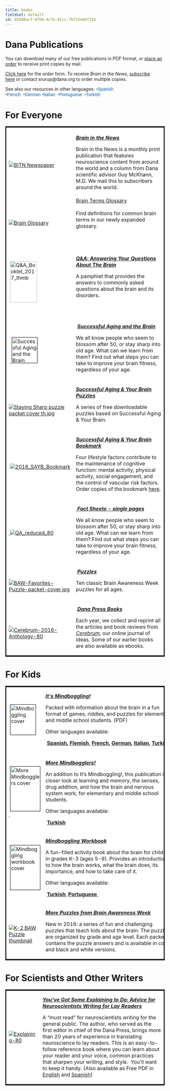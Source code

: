 ```yaml
---
title: books
fieldset: default
id: 85508acf-8fb0-4c7e-81cc-7bf15eb6f316
---
```

<div id="main_body"> <h1> </h1> <!-- <p id="P4">Lorem ipsum dolor sit amet, consectetur adipisicing elit, sed do eiusmod tempor incididunt ut labore et dolore magna aliqua. Ut enim ad minim veniam, quis nostrud exercitation ullamco laboris nisi ut aliquip ex ea commodo consequat.</p> <h2>This is a subtitle</h2> <p>Lorem ipsum dolor sit amet, consectetur adipiscing elit. Praesent et purus sapien. Praesent neque nibh, tristique vel bibendum vel, tristique nec velit. Duis dolor ipsum, pretium ut tincidunt ac, consequat vitae massa. In hac habitasse platea dictumst. Aliquam elit magna, eleifend a pellentesque eu, volutpat id mauris. Etiam augue nunc, faucibus quis fringilla vel, viverra eget nunc. Ut consectetur aliquam vulputate. Curabitur ac lorem ac est luctus sodales sit amet sit amet lorem. Ut neque arcu, ultrices vitae mollis ac, faucibus quis ipsum. Duis id neque quis tortor pulvinar convallis quis at mauris. Proin at ligula et mi consequat ultricies vel sed nisl.</p> <ul> <li>Lorem ipsum dolor sit amet</li> <li>Lorem ipsum dolor sit amet</li> <li>Lorem ipsum dolor sit amet</li> </ul> <h2>This is a subtitle</h2> <p>Lorem ipsum dolor sit amet, consectetur adipiscing elit. Praesent et purus sapien. Praesent neque nibh, tristique vel bibendum vel, tristique nec velit. Duis dolor ipsum, pretium ut tincidunt ac, consequat vitae massa. In hac habitasse platea dictumst. Aliquam elit magna, eleifend a pellentesque eu, volutpat id mauris. Etiam augue nunc, faucibus quis fringilla vel, viverra eget nunc. Ut consectetur aliquam vulputate. Curabitur ac lorem ac est luctus sodales sit amet sit amet lorem. Ut neque arcu, ultrices vitae mollis ac, faucibus quis ipsum. Duis id neque quis tortor pulvinar convallis quis at mauris. Proin at ligula et mi consequat ultricies vel sed nisl.</p> <ul> <li>Lorem ipsum dolor sit amet</li> <li>Lorem ipsum dolor sit amet</li> <li>Lorem ipsum dolor sit amet</li> </ul> --> <div id="ctl00_ContentPlaceHolder1_cntMainContent"> <h1>Dana Publications</h1> <p>You can download many of our free publications in PDF format, or <a title="place an order" href="http://www.dana.org/danaalliances/publications/orderform.aspx">place an order</a> to receive print copies by mail.&nbsp;</p> <p><a title="Clickhere" href="http://www.dana.org/danaalliances/publications/orderform.aspx">Click here</a>&nbsp;for the order form. To receive <em>Brain in the News</em>, <a title="subscribe here" href="http://dana.org/subscribe">subscribe here</a>&nbsp;or contact srurup@dana.org&nbsp;to order multiple copies.</p> <p>See also our resources in other languages:&nbsp;<span style="color: rgb(119, 119, 119); font-family: Cabin, sans-serif; font-size: 14px;">•</span><a style="font-family: Cabin, sans-serif; font-size: 14px; margin: 0px; border: 0px; padding: 0px; color: rgb(0, 101, 179); text-decoration-line: none;" href="http://dana.org/Publications/spanish/">Spanish</a><span style="color: rgb(119, 119, 119); font-family: Cabin, sans-serif; font-size: 14px;">&nbsp; •</span><a style="font-family: Cabin, sans-serif; font-size: 14px; margin: 0px; border: 0px; padding: 0px; color: rgb(0, 101, 179); text-decoration-line: none;" href="http://dana.org/Publications/french/">French&nbsp;</a><span style="color: rgb(119, 119, 119); font-family: Cabin, sans-serif; font-size: 14px;">&nbsp;•</span><a style="font-family: Cabin, sans-serif; font-size: 14px; margin: 0px; border: 0px; padding: 0px; color: rgb(0, 101, 179); text-decoration-line: none;" href="http://dana.org/Publications/german/">German</a>&nbsp;<span style="color: rgb(119, 119, 119); font-family: Cabin, sans-serif; font-size: 14px;">•</span><a style="font-family: Cabin, sans-serif; font-size: 14px; margin: 0px; border: 0px; padding: 0px; color: rgb(0, 101, 179); text-decoration-line: none;" href="http://dana.org/Publications/italian/">Italian</a><span style="color: rgb(119, 119, 119); font-family: Cabin, sans-serif; font-size: 14px;">&nbsp; •</span><a style="font-family: Cabin, sans-serif; font-size: 14px; margin: 0px; border: 0px; padding: 0px; color: rgb(0, 101, 179); text-decoration-line: none;" href="http://www.dana.org/publications/portuguese/">Portuguese</a><span style="color: rgb(119, 119, 119); font-family: Cabin, sans-serif; font-size: 14px;">&nbsp; •</span><a style="font-family: Cabin, sans-serif; font-size: 14px; margin: 0px; border: 0px; padding: 0px; color: rgb(0, 101, 179); text-decoration-line: none;" href="http://www.dana.org/publications/turkish/">Turkish</a></p> <h1>For Everyone</h1> <table width="100%" bordercolor="#000000" bgcolor="#ffffff"> <tbody> <tr> <td colspan="1"><a title="BITN Newspaper" href="http://www.dana.org/news/braininthenews/">&nbsp;<br><img title="BITN Newspaper" alt="BITN Newspaper" src="/uploadedImages/Images/Thumbnails-80px/BITN_Newspaper_Web_160px.jpg?n=9044" border="0"></a></td> <td colspan="1"><em><strong><br><a title="Brain in the News" href="http://www.dana.org/news/braininthenews/">Brain in the News</a><br></strong></em><p>Brain in the News is a monthly print publication that features neuroscience content from around the world and a column from Dana scientific advisor Guy McKhann, M.D. We mail this to subscribers around the world.</p> </td> </tr> <tr> <td colspan="1"><a title="Brain Glossary" href="http://dana.org/brainglossary/."><img title="Brain Glossary" alt="Brain Glossary" src="/uploadedImages/Images/Thumbnails-80px/brainglossary_thmb.jpg" border="0"></a></td> <td colspan="1"><a href="http://dana.org/brainglossary/">Brain Terms Glossary</a><br><br>Find definitions for common brain terms in our newly expanded glossary.<br><br>&nbsp;<br><br></td> </tr> <tr> <td>&nbsp;<br>&nbsp;<a title="QandA_thumb" onclick="ga('send', 'pageview', { 'page': '/uploadedFiles/BAW/QandA_Booklet_Update_2016.pdf', 'title': 'Q&amp;A Booklet 2017 pub'});" href="http://www.dana.org/uploadedFiles/BAW/QandA_Booklet_Update_2016.pdf"><img width="85" height="130" title="Q&amp;A_Booklet_2017_thmb" align="null" style="width: 85px; height: 130px;" alt="Q&amp;A_Booklet_2017_thmb" src="/uploadedImages/BAW/QandA_Booklet_2017_thmb.png?n=7937"></a>&nbsp;<br><br></td> <td><p><strong><em><a title="&nbsp;Q&amp;amp;A: Answering Your Questions About Brain Research&nbsp;&nbsp;" onclick="ga('send', 'pageview', { 'page': '/uploadedFiles/BAW/QandA_Booklet_Update_2016.pdf', 'title': 'Q&amp;A Booklet 2017 pub'});" href="http://www.dana.org//uploadedFiles/BAW/QandA_Booklet_Update_2016.pdf"></a><a title="QandA Answering Your Questions About the Brain 2017" href="/uploadedFiles/BAW/QandA_Booklet_Update_2016.pdf">Q&amp;A: Answering Your Questions About The Brain</a>&nbsp;</em></strong></p> <p>A pamphlet that provides the answers to commonly asked questions about the brain and its disorders.</p> <p>&nbsp;</p> </td> </tr> <tr> <td colspan="1">&nbsp;<br>&nbsp;<a title="&amp;nbsp;&amp;nbsp;" onclick="ga('send', 'pageview', { 'page': '/uploadedFiles/Publication_and_Multimedia/Staying_Sharp/Successful_Aging_2017.pdf', 'title': 'Successful Aging and the Brain - pub'});" href="http://dana.org/uploadedFiles/Pdfs/Successful_Aging_Booklet_2017.pdf" target="_blank">&nbsp;<img width="80" title="Successful Aging and the Brain Cover - thmb" align="null" alt="Successful Aging and the Brain Cover - thmb" src="http://www.dana.org/uploadedImages/BAW/SAYB_booklet_2017_thmb2.png?n=685" border="1"></a></td> <td colspan="1"><strong><em><br>&nbsp;<a title="&amp;nbsp;&amp;nbsp;" onclick="ga('send', 'pageview', { 'page': '/uploadedFiles/Publication_and_Multimedia/Staying_Sharp/Successful_Aging_2017.pdf', 'title': 'Successful Aging and the Brain - pub'});" href="http://dana.org/uploadedFiles/Pdfs/Successful_Aging_Booklet_2017.pdf" target="_blank">Successful Aging and the Brain</a></em></strong>&nbsp;<p>We all know people who seem to blossom after 50, or stay sharp into old age. What can we learn from them? Find out what steps you can take to improve your brain fitness, regardless of your age.<strong>&nbsp;</strong></p> </td> </tr> <tr> <td colspan="1"><br>&nbsp;<a href="http://dana.org/uploadedFiles/Brainweek/Resources/Puzzles_and_graphics/Staying%20Sharp%20puzzle%20series.pdf"><img title="Staying Sharp puzzle packet cover th.jpg" alt="Staying Sharp puzzle packet cover th.jpg" src="/uploadedImages/Old_images/Brainweek/Resources/Puzzles_and_graphics/Staying Sharp puzzle packet cover th.jpg?n=8339" border="0"></a></td> <td colspan="1"><em><br><a title="Successful Aging &amp;amp; Your Brain Puzzles" style="font-weight: bold;" href="http://dana.org/uploadedFiles/Brainweek/Resources/Puzzles_and_graphics/Staying%20Sharp%20puzzle%20series.pdf">Successful Aging &amp; Your Brain Puzzles</a></em>&nbsp; <p>A series of free downloadable puzzles based on Successful Aging &amp; Your Brain.</p> </td> </tr> <tr> <td colspan="1">&nbsp;<br>&nbsp;<a href="http://dana.org/uploadedFiles/Publication_and_Multimedia/Staying_Sharp/Dana_AgingBookmark2016_Final.pdf"><img title="2016_SAYB_Bookmark" alt="2016_SAYB_Bookmark" src="/uploadedImages/About/European_Dana_Alliance_for_the_Brain/SAYB bookmark image 2016.png?n=3842" border="0"></a></td> <td colspan="1"><em><strong><br><a title="Successful Aging &amp;amp; Your Brain Bookmark" href="http://dana.org/uploadedFiles/Publication_and_Multimedia/Staying_Sharp/Dana_AgingBookmark2016_Final.pdf">Successful Aging &amp; Your Brain Bookmark</a></strong></em>&nbsp; <p>Four lifestyle factors contribute to the maintenance of cognitive function: mental activity, physical activity, social engagement, and the control of vascular risk factors. Order copies of the bookmark <a title="here" href="http://www.dana.org/danaalliances/publications/orderform.aspx">here</a>.</p> </td> </tr> <tr> <td colspan="1"><br><a title="&amp;nbsp;&amp;nbsp;" onclick="ga('send', 'pageview', { 'page': '/StayingSharpSuccessfulAging', 'title': 'Staying Sharp Successful Aging and the Brain - pub'});" href="http://www.dana.org/BAW/content.aspx?id=65595" target="_blank">&nbsp;<img title="QA_reduced_80" alt="QA_reduced_80" src="/uploadedImages/Images/Thumbnails-80px/QA_reduced-80.jpg" border="0"></a></td> <td colspan="1"><strong><em><br><a title="&nbsp;Fact Sheets - single pages" href="http://www.dana.org/BAW/content.aspx?id=65595">&nbsp;Fact Sheets - single pages</a>&nbsp;</em></strong>&nbsp;<p>We all know people who seem to blossom after 50, or stay sharp into old age. What can we learn from them? Find out what steps you can take to improve your brain fitness, regardless of your age.<strong>&nbsp;</strong></p> </td> </tr> <tr> <td colspan="1">&nbsp;<br><a title="&amp;nbsp;&amp;nbsp;" onclick="ga('send', 'pageview', { 'page': '/StayingSharpSuccessfulAging', 'title': 'Staying Sharp Successful Aging and the Brain - pub'});" href="http://www.dana.org/uploadedFiles/Brainweek/Resources/Puzzles_and_graphics/BAW%20Favorite%20Puzzles.pdf" target="_blank">&nbsp;<img title="BAW-Favorites-Puzzle-packet-cover.jpg" alt="BAW-Favorites-Puzzle-packet-cover.jpg" src="/uploadedImages/Old_images/Brainweek/Resources/Puzzles_and_graphics/BAW-Favorites-Puzzle-packet-cover.jpg?n=4593" border="0"></a></td> <td colspan="1"><strong><em><br>&nbsp;<a title="Puzzles&nbsp;&nbsp;" href="http://www.dana.org/uploadedFiles/Brainweek/Resources/Puzzles_and_graphics/BAW%20Favorite%20Puzzles.pdf">Puzzles</a></em></strong><p>Ten classic Brain Awareness Week puzzles for all ages.<strong>&nbsp;</strong></p> </td> </tr> <tr> <td colspan="1">&nbsp;<br><a title="&amp;nbsp;&amp;nbsp;" onclick="ga('send', 'pageview', { 'page': '/StayingSharpSuccessfulAging', 'title': 'Staying Sharp Successful Aging and the Brain - pub'});" href="http://www.dana.org/Publications/danapress/" target="_blank">&nbsp;<img title="Cerebrum-2016-Anthology-80" alt="Cerebrum-2016-Anthology-80" src="/uploadedImages/Images/Logos_and_icons/cerebrum_cover_2016_80.jpg"></a></td> <td colspan="1"><strong><em><br>&nbsp;<a title="Dana Press Books" href="http://www.dana.org/Publications/danapress/">Dana Press Books</a></em></strong><p>Each year, we collect and reprint all the articles and book reviews from <em><a title="Cerebrum" href="http://www.dana.org/cerebrum">Cerebrum</a></em>, our online journal of ideas. Some of our earlier books are also available as ebooks.&nbsp;&nbsp;</p> </td> </tr> </tbody> </table> <h1>For Kids</h1> <table width="100%" bordercolor="#000000" bgcolor="#ffffff"> <tbody> <tr> <td><p>&nbsp;<a title="&amp;nbsp;&amp;nbsp;" href="/uploadedFiles/Pdfs/itsmindboggling2012.pdf"><img width="80" height="95" title="Mindboggling cover" align="top" alt="Mindboggling cover" src="/uploadedImages/Images/Logos_and_icons/mindboggling!_thmb.gif?n=8157" border="1"></a></p> </td> <td><p><a title="It's Mindboggling! " href="/uploadedFiles/Pdfs/itsmindboggling2012.pdf"><strong><em>It's Mindboggling!</em></strong></a></p> <p>Packed with information about the brain in a fun format of games, riddles, and puzzles for elementary and middle school students. (PDF)</p> <p>Other languages available:&nbsp;</p> <p><strong>&nbsp;</strong><strong><a title="Spanish" href="/uploadedFiles/Pdfs/itsmindbogglingspanish.pdf">Spanish</a>,&nbsp;</strong><a title="Flemish" href="/uploadedFiles/Pdfs/itsmindbogglingflemish.pdf"><strong>Flemish</strong></a>,&nbsp;<strong><a title="French" href="/uploadedFiles/Pdfs/itsmindbogglingfrench.pdf">French</a>,&nbsp;</strong><strong><a title="German" href="/uploadedFiles/Pdfs/itsmindbogglinggerman.pdf">German</a>,&nbsp;</strong><strong><a title="Italian" href="/uploadedFiles/Pdfs/itsmindbogglingitalian.pdf">Italian</a>,&nbsp;</strong><strong><a title="Turkish" href="/uploadedFiles/Pdfs/itsmindbogglingturkish.pdf">Turkish</a></strong><strong>&nbsp;</strong></p> </td> </tr> <tr> <td><p>&nbsp;<a title="More Mindbogglers" href="/uploadedFiles/Pdfs/moremindbogglers.pdf" target="_blank"><img width="94" height="140" title="More Mindbogglers cover" align="top" alt="More Mindbogglers cover" src="/uploadedImages/Images/Logos_and_icons/MoreMinbogglersCVR_thmb.jpg" border="1"></a><a title="&amp;nbsp;&amp;nbsp;" href="/uploadedFiles/Pdfs/A_Mindboggling Coloring_Sheet_Keep_your_brain_safe_and_sound.pdf">&nbsp;</a></p> </td> <td><br><a title="More Mindbogglers!" href="/uploadedFiles/Pdfs/moremindbogglers.pdf"><strong><em>More Mindbogglers!</em></strong></a> <p>An addition to It’s Mindboggling!, this publication is a closer look at learning and memory, the senses, drug addition, and how the brain and nervous system work, for elementary and middle school students.</p> <p>Other languages available:&nbsp;</p> <p><strong>&nbsp;</strong><a title="More Mindbogglers (Turkish)" href="/uploadedFiles/BAW/Publications/DAHA_DA_INANILMAZ.pdf" target="_blank"><strong>Turkish</strong></a><strong>&nbsp;</strong></p> </td> </tr> <tr> <td><p>&nbsp;<a title="&amp;nbsp;&amp;nbsp;" href="/uploadedFiles/Pdfs/Mindboggling_Workbook_2012.pdf" target="_blank"><img width="94" height="140" title="Mindboggling workbook cover" align="top" alt="Mindboggling workbook cover" src="/uploadedImages/Images/Logos_and_icons/mindboggling_workbook.jpg" border="1"></a></p> </td> <td><p><a title="Mindboggling_Workbook_2012" href="/uploadedFiles/Pdfs/Mindboggling_Workbook_2012.pdf" target="_blank"><strong><em>Mindboggling Workbook</em></strong></a></p> <p>A fun-filled activity book about the brain for children in grades K-3 (ages 5-9). Provides an introduction to how the brain works, what the brain does, its importance, and how to take care of it.</p> <p>Other languages available:&nbsp;</p> <p><strong>&nbsp;</strong><a title="Mindboggling Workbook (Turkish)" href="/uploadedFiles/BAW/Publications/INANILMAZ_ALISTIRMA_KITABI.pdf" target="_blank"><strong>Turkish</strong></a>,&nbsp;<a title="Portuguese&nbsp;" href="/uploadedFiles/BAW/Publications/O_Mundo_Da_Mente.pdf"><strong>Portuguese</strong>&nbsp;</a></p> </td> </tr> <tr> <td><p>&nbsp;<a title="&amp;nbsp;&amp;nbsp;" href="/downloads/kids/" target="_blank"><img title="K-2 BAW Puzzle thumbnail" alt="K-2 BAW Puzzle thumbnail" src="/uploadedImages/Images/Thumbnails-80px/K-2_Brain Maze and Crossword_color_Page_1_thmb.jpg" border="0"></a></p> </td> <td><p><a title="Mindboggling_Workbook_2012" href="/downloads/kids/" target="_blank"><strong><em>More Puzzles from Brain Awareness Week</em></strong></a></p> <p>New in 2016: a series of fun and challenging puzzles that teach kids about the brain. The puzzles are organized by grade and age level. Each packet contains the puzzle answers and is available in color and black and white versions.</p> </td> </tr> </tbody> </table> <h1>For Scientists and Other Writers</h1> <table width="100%" bordercolor="#000000" bgcolor="#ffffff"> <tbody> <tr> <td><p><a title="&amp;nbsp;&amp;nbsp;" href="/uploadedFiles/Pdfs/itsmindboggling2012.pdf"><img title="Explaining-80" align="null" alt="Explaining-80" src="/uploadedImages/Images/Logos_and_icons/YouveGot_cover-80px(1).jpg?n=8477"></a></p> </td> <td><p><strong><em><a title="You've Got Some Explaining to Do" href="http://www.dana.org/Publications/Explaining/">You've Got Some Explaining to Do: Advice for Neuroscientists Writing for Lay Readers</a></em></strong></p> <p>A “must read” for neuroscientists writing for the general public. The author, who served as the first editor in chief of the Dana Press, brings more than 20 years of experience in translating neuroscience to lay readers. This is an easy-to-follow reference book where you can learn about your reader and your voice, common practices that sharpen your writing, and style. &nbsp;You’ll want to keep it handy. (Also available as Free PDF&nbsp;in <a title="English" href="http://www.dana.org/uploadedFiles/Pdfs/explaining.pdf">English</a> and <a title="Spanish" href="http://www.dana.org/uploadedFiles/Pdfs/Nevins-Explaining-Spanish.pdf">Spanish</a>)</p> </td> </tr> </tbody> </table> <br> </div> </div>
